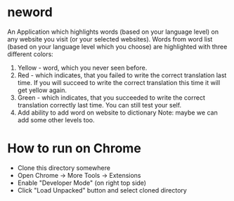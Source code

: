 # neword
An Application which highlights words (based on your language level) on any website you visit (or your selected websites).
Words from word list (based on your language level which you choose) are highlighted with three different colors:
1. Yellow - word, which you never seen before.
2. Red - which indicates, that you failed to write the correct translation last time. If you will succeed to write the correct translation this time it will get yellow again. 
3. Green - which indicates, that you succeeded to write the correct translation correctly last time. You can still test your self.
4. Add ability to add word on website to dictionary 
Note: maybe we can add some other levels too.

# How to run on Chrome
* Clone this directory somewhere
* Open Chrome -> More Tools -> Extensions
* Enable "Developer Mode" (on right top side)
* Click "Load Unpacked" button and select cloned directory


